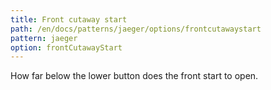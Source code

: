 ```yaml
---
title: Front cutaway start
path: /en/docs/patterns/jaeger/options/frontcutawaystart
pattern: jaeger
option: frontCutawayStart
---
```


How far below the lower button does the front start to open.
